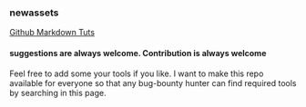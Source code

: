 ### newassets

<a href=https://gist.github.com/ChrisTollefson/a3af6d902a74a0afd1c2d79aadc9bb3f#atx-headings>Github Markdown Tuts</a>

<h4> suggestions are always welcome. Contribution is always welcome </h4>

Feel free to add some your tools if you like. I want to make this repo available for everyone so that any bug-bounty hunter can find required tools by searching in this page.
